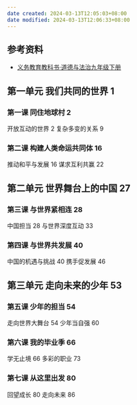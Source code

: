 ```yaml
---
date created: 2024-03-13T12:05:03+08:00
date modified: 2024-03-13T12:06:33+08:00
---
```


## 参考资料

- [义务教育教科书·道德与法治九年级下册](https://basic.smartedu.cn/tchMaterial/detail?contentType=assets_document&contentId=845ceea7-36c6-4db8-b032-998193173585&catalogType=tchMaterial&subCatalog=tchMaterial)

## 第一单元 我们共同的世界 1

### 第一课 同住地球村 2

开放互动的世界 2
复杂多变的关系 9

### 第二课 构建人类命运共同体 16

推动和平与发展 16
谋求互利共赢 22

## 第二单元 世界舞台上的中国 27

### 第三课 与世界紧相连 28

中国担当 28
与世界深度互动 33

### 第四课 与世界共发展 40

中国的机遇与挑战 40
携手促发展 46

## 第三单元 走向未来的少年 53

### 第五课 少年的担当 54

走向世界大舞台 54
少年当自强 60

### 第六课 我的毕业季 66

学无止境 66
多彩的职业 73

### 第七课 从这里出发 80

回望成长 80
走向未来 86